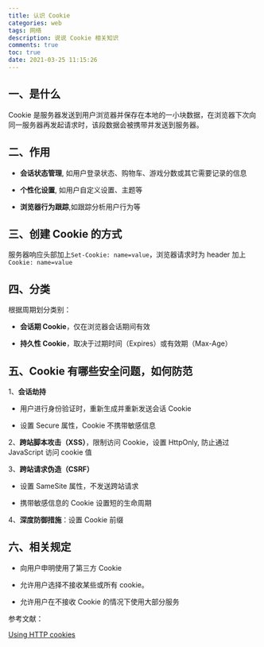```yaml
---
title: 认识 Cookie
categories: web
tags: 网络
description: 说说 Cookie 相关知识
comments: true
toc: true
date: 2021-03-25 11:15:26
---
```

## 一、是什么

Cookie 是服务器发送到用户浏览器并保存在本地的一小块数据，在浏览器下次向同一服务器再发起请求时，该段数据会被携带并发送到服务器。

## 二、作用

- **会话状态管理**, 如用户登录状态、购物车、游戏分数或其它需要记录的信息

- **个性化设置**, 如用户自定义设置、主题等

- **浏览器行为跟踪**,如跟踪分析用户行为等


## 三、创建 Cookie 的方式

服务器响应头部加上`Set-Cookie: name=value`，浏览器请求时为 header 加上 `Cookie: name=value`

## 四、分类

根据周期划分类别：

- **会话期 Cookie**，仅在浏览器会话期间有效

- **持久性 Cookie**，取决于过期时间（Expires）或有效期（Max-Age）

## 五、Cookie 有哪些安全问题，如何防范

1、**会话劫持**

- 用户进行身份验证时，重新生成并重新发送会话 Cookie
    
- 设置 Secure 属性，Cookie 不携带敏感信息

2、**跨站脚本攻击（XSS）**，限制访问 Cookie，设置 HttpOnly, 防止通过 JavaScript 访问 cookie 值

3、**跨站请求伪造（CSRF）**

- 设置 SameSite 属性，不发送跨站请求

- 携带敏感信息的 Cookie 设置短的生命周期

4、**深度防御措施**：设置 Cookie 前缀

## 六、相关规定

- 向用户申明使用了第三方 Cookie

- 允许用户选择不接收某些或所有 cookie。

- 允许用户在不接收 Cookie 的情况下使用大部分服务

参考文献：

[Using HTTP cookies](https://developer.mozilla.org/en-US/docs/Web/HTTP/Cookies)
